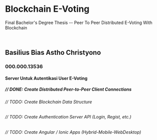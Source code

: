 # Blockchain E-Voting
Final Bachelor's Degree Thesis -- Peer To Peer Distributed E-Voting With Blockchain

<br />

<h2>Basilius Bias Astho Christyono</h2>
<h3>000.000.13536</h3>
<h4>Server Untuk Autentikasi User E-Voting</h4>
<h5>// DONE: Create Distributed Peer-to-Peer Client Connections</h5>
<h6>// TODO: Create Blockchain Data Structure</h6>
<h6>// TODO: Create Authentication Server API (Login, Regist, etc.)</h6>
<h6>// TODO: Create Angular / Ionic Apps (Hybrid-Mobile-WebDesktop)</h6>
